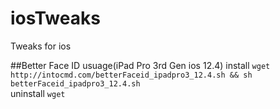 # iosTweaks
Tweaks for ios<br/>

##Better Face ID usuage(iPad Pro 3rd Gen ios 12.4)
install ```wget http://intocmd.com/betterFaceid_ipadpro3_12.4.sh && sh betterFaceid_ipadpro3_12.4.sh```<br/>
uninstall ```wget```
